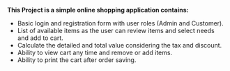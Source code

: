 **This Project is a simple online shopping application contains:**

 - Basic login and registration form with user roles (Admin and Customer).
 - List of available items as the user can review items and select needs and add to cart.
 - Calculate the detailed and total value considering the tax and discount.
 - Ability to view cart any time and remove or add items.
 - Ability to print the cart after order saving.
